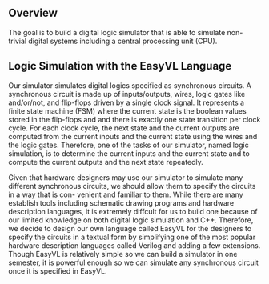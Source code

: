 ## Overview
The goal is to build a digital logic simulator that is able to simulate non-trivial digital systems including a central processing unit (CPU).

## Logic Simulation with the EasyVL Language
Our simulator simulates digital logics specified as synchronous circuits. A synchronous
circuit is made up of inputs/outputs, wires, logic gates like and/or/not, and 
flip-flops driven by a single clock signal. It represents a finite state machine (FSM) where the
current state is the boolean values stored in the flip-flops and and there is exactly one
state transition per clock cycle. For each clock cycle, the next state and the current
outputs are computed from the current inputs and the current state using the wires and
the logic gates. Therefore, one of the tasks of our simulator, named logic simulation,
is to determine the current inputs and the current state and to compute the current
outputs and the next state repeatedly.

Given that hardware designers may use our simulator to simulate many different
synchronous circuits, we should allow them to specify the circuits in a way that is con-
venient and familiar to them. While there are many establish tools including schematic
drawing programs and hardware description languages, it is extremely diffcult for us to
build one because of our limited knowledge on both digital logic simulation and C++. Therefore, we decide to design our own language called EasyVL for the designers to
specify the circuits in a textual form by simplifying one of the most popular hardware
description languages called Verilog and adding a few extensions. Though EasyVL is
relatively simple so we can build a simulator in one semester, it is powerful enough so
we can simulate any synchronous circuit once it is specified in EasyVL.